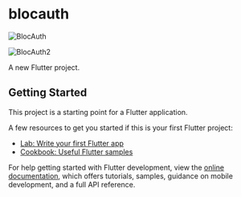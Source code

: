 # blocauth

![BlocAuth](https://user-images.githubusercontent.com/62777613/230127325-7cb41218-0275-4d6b-88e3-de9ecef3e38c.PNG)

![BlocAuth2](https://user-images.githubusercontent.com/62777613/230692336-6535e6c7-a98b-4465-b653-79a20cd59116.PNG)


A new Flutter project.

## Getting Started

This project is a starting point for a Flutter application.

A few resources to get you started if this is your first Flutter project:

- [Lab: Write your first Flutter app](https://docs.flutter.dev/get-started/codelab)
- [Cookbook: Useful Flutter samples](https://docs.flutter.dev/cookbook)

For help getting started with Flutter development, view the
[online documentation](https://docs.flutter.dev/), which offers tutorials,
samples, guidance on mobile development, and a full API reference.
